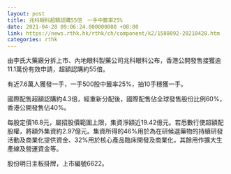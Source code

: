 ```yaml
---
layout: post
title: 兆科眼科超額認購55倍　一手中籤率25%
date: 2021-04-28 09:06:24.000000000 +08:00
link: https://news.rthk.hk/rthk/ch/component/k2/1588092-20210428.htm
categories: rthk
---
```


由李氏大藥廠分拆上市、內地眼科製藥公司兆科眼科公布，香港公開發售接獲逾11.1萬份有效申請，超額認購約55倍。

有近7.6萬人獲發一手，一手500股中籤率25%，抽10手穩獲一手。

國際配售超額認購約4.3倍，經重新分配後，國際配售佔全球發售股份比例60%，香港公開發售佔40%。

每股定價16.8元，屬招股價範圍上限，集資淨額近19.42億元。若悉數行使超額配股權，將額外集資約2.97億元。集資所得的46%用於為在研候選藥物的持續研發活動及商業化提供資金、32%用於核心產品臨床開發及商業化，其餘用作擴大生產線及營運資金等。

股份明日主板掛牌，上市編號6622。
